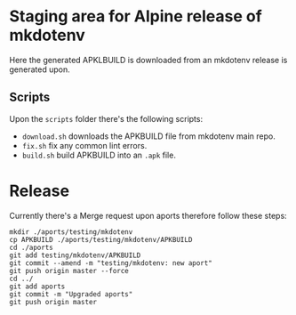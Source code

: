 # Staging area for Alpine release of mkdotenv

Here the generated APKLBUILD is downloaded from an mkdotenv release is generated upon.


## Scripts

Upon the `scripts` folder there's the following scripts:

* `download.sh` downloads the APKBUILD file from mkdotenv main repo.
* `fix.sh` fix any common lint errors.
* `build.sh` build APKBUILD into an  `.apk` file.

# Release

Currently there's a Merge request upon aports therefore follow these steps:

```
mkdir ./aports/testing/mkdotenv
cp APKBUILD ./aports/testing/mkdotenv/APKBUILD
cd ./aports
git add testing/mkdotenv/APKBUILD
git commit --amend -m "testing/mkdotenv: new aport"
git push origin master --force
cd ../
git add aports
git commit -m "Upgraded aports"
git push origin master
```